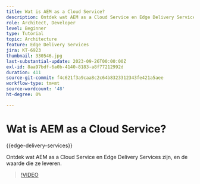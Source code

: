 ```yaml
---
title: Wat is AEM as a Cloud Service?
description: Ontdek wat AEM as a Cloud Service en Edge Delivery Services zijn, en de waarde die ze leveren.
role: Architect, Developer
level: Beginner
type: Tutorial
topic: Architecture
feature: Edge Delivery Services
jira: KT-6923
thumbnail: 330546.jpg
last-substantial-update: 2023-09-26T00:00:00Z
exl-id: 8aa97bdf-6a0b-4140-8183-a8f77212992d
duration: 411
source-git-commit: f4c621f3a9caa8c2c64b8323312343fe421a5aee
workflow-type: tm+mt
source-wordcount: '48'
ht-degree: 0%

---
```


# Wat is AEM as a Cloud Service?

{{edge-delivery-services}}

Ontdek wat AEM as a Cloud Service en Edge Delivery Services zijn, en de waarde die ze leveren.

>[!VIDEO](https://video.tv.adobe.com/v/330546?quality=12&learn=on)
